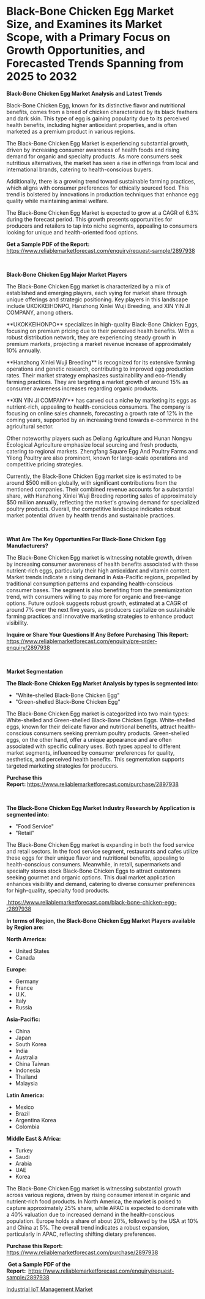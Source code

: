 <p><h1>Black-Bone Chicken Egg Market Size, and Examines its Market Scope, with a Primary Focus on Growth Opportunities, and Forecasted Trends Spanning from 2025 to 2032</h1></p><p><strong>Black-Bone Chicken Egg Market Analysis and Latest Trends</strong></p>
<p><p>Black-Bone Chicken Egg, known for its distinctive flavor and nutritional benefits, comes from a breed of chicken characterized by its black feathers and dark skin. This type of egg is gaining popularity due to its perceived health benefits, including higher antioxidant properties, and is often marketed as a premium product in various regions.</p><p>The Black-Bone Chicken Egg Market is experiencing substantial growth, driven by increasing consumer awareness of health foods and rising demand for organic and specialty products. As more consumers seek nutritious alternatives, the market has seen a rise in offerings from local and international brands, catering to health-conscious buyers. </p><p>Additionally, there is a growing trend toward sustainable farming practices, which aligns with consumer preferences for ethically sourced food. This trend is bolstered by innovations in production techniques that enhance egg quality while maintaining animal welfare.</p><p>The Black-Bone Chicken Egg Market is expected to grow at a CAGR of 6.3% during the forecast period. This growth presents opportunities for producers and retailers to tap into niche segments, appealing to consumers looking for unique and health-oriented food options.</p></p>
<p><strong>Get a Sample PDF of the Report:&nbsp;</strong> <a href="https://www.reliablemarketforecast.com/enquiry/request-sample/2897938?utm_campaign=3505&utm_medium=2&utm_source=Github&utm_content=ia&utm_term=15032025&utm_id=black-bone-chicken-egg">https://www.reliablemarketforecast.com/enquiry/request-sample/2897938</a></p>
<p>&nbsp;</p>
<p><strong>Black-Bone Chicken Egg Major Market Players</strong></p>
<p><p>The Black-Bone Chicken Egg market is characterized by a mix of established and emerging players, each vying for market share through unique offerings and strategic positioning. Key players in this landscape include UKOKKEIHONPO, Hanzhong Xinlei Wuji Breeding, and XIN YIN JI COMPANY, among others.</p><p>**UKOKKEIHONPO** specializes in high-quality Black-Bone Chicken Eggs, focusing on premium pricing due to their perceived health benefits. With a robust distribution network, they are experiencing steady growth in premium markets, projecting a market revenue increase of approximately 10% annually.</p><p>**Hanzhong Xinlei Wuji Breeding** is recognized for its extensive farming operations and genetic research, contributing to improved egg production rates. Their market strategy emphasizes sustainability and eco-friendly farming practices. They are targeting a market growth of around 15% as consumer awareness increases regarding organic products.</p><p>**XIN YIN JI COMPANY** has carved out a niche by marketing its eggs as nutrient-rich, appealing to health-conscious consumers. The company is focusing on online sales channels, forecasting a growth rate of 12% in the coming years, supported by an increasing trend towards e-commerce in the agricultural sector.</p><p>Other noteworthy players such as Deliang Agriculture and Hunan Nongyu Ecological Agriculture emphasize local sourcing and fresh products, catering to regional markets. Zhengfang Square Egg And Poultry Farms and Yilong Poultry are also prominent, known for large-scale operations and competitive pricing strategies.</p><p>Currently, the Black-Bone Chicken Egg market size is estimated to be around $500 million globally, with significant contributions from the mentioned companies. Their combined revenue accounts for a substantial share, with Hanzhong Xinlei Wuji Breeding reporting sales of approximately $50 million annually, reflecting the market's growing demand for specialized poultry products. Overall, the competitive landscape indicates robust market potential driven by health trends and sustainable practices.</p></p>
<p>&nbsp;</p>
<p><strong>What Are The Key Opportunities For Black-Bone Chicken Egg Manufacturers?</strong></p>
<p><p>The Black-Bone Chicken Egg market is witnessing notable growth, driven by increasing consumer awareness of health benefits associated with these nutrient-rich eggs, particularly their high antioxidant and vitamin content. Market trends indicate a rising demand in Asia-Pacific regions, propelled by traditional consumption patterns and expanding health-conscious consumer bases. The segment is also benefiting from the premiumization trend, with consumers willing to pay more for organic and free-range options. Future outlook suggests robust growth, estimated at a CAGR of around 7% over the next five years, as producers capitalize on sustainable farming practices and innovative marketing strategies to enhance product visibility.</p></p>
<p><strong>Inquire or Share Your Questions If Any Before Purchasing This Report:</strong> <a href="https://www.reliablemarketforecast.com/enquiry/pre-order-enquiry/2897938?utm_campaign=3505&utm_medium=2&utm_source=Github&utm_content=ia&utm_term=15032025&utm_id=black-bone-chicken-egg">https://www.reliablemarketforecast.com/enquiry/pre-order-enquiry/2897938</a></p>
<p>&nbsp;</p>
<p><strong>Market Segmentation</strong></p>
<p><strong>The Black-Bone Chicken Egg Market Analysis by types is segmented into:</strong></p>
<p><ul><li>"White-shelled Black-Bone Chicken Egg"</li><li>"Green-shelled Black-Bone Chicken Egg"</li></ul></p>
<p><p>The Black-Bone Chicken Egg market is categorized into two main types: White-shelled and Green-shelled Black-Bone Chicken Eggs. White-shelled eggs, known for their delicate flavor and nutritional benefits, attract health-conscious consumers seeking premium poultry products. Green-shelled eggs, on the other hand, offer a unique appearance and are often associated with specific culinary uses. Both types appeal to different market segments, influenced by consumer preferences for quality, aesthetics, and perceived health benefits. This segmentation supports targeted marketing strategies for producers.</p></p>
<p><strong>Purchase this Report:&nbsp;</strong><a href="https://www.reliablemarketforecast.com/purchase/2897938?utm_campaign=3505&utm_medium=2&utm_source=Github&utm_content=ia&utm_term=15032025&utm_id=black-bone-chicken-egg">https://www.reliablemarketforecast.com/purchase/2897938</a></p>
<p>&nbsp;</p>
<p><strong>The Black-Bone Chicken Egg Market Industry Research by Application is segmented into:</strong></p>
<p><ul><li>"Food Service"</li><li>"Retail"</li></ul></p>
<p><p>The Black-Bone Chicken Egg market is expanding in both the food service and retail sectors. In the food service segment, restaurants and cafes utilize these eggs for their unique flavor and nutritional benefits, appealing to health-conscious consumers. Meanwhile, in retail, supermarkets and specialty stores stock Black-Bone Chicken Eggs to attract customers seeking gourmet and organic options. This dual market application enhances visibility and demand, catering to diverse consumer preferences for high-quality, specialty food products.</p></p>
<p><a href="https://www.reliablemarketforecast.com/black-bone-chicken-egg-r2897938?utm_campaign=3505&utm_medium=2&utm_source=Github&utm_content=ia&utm_term=15032025&utm_id=black-bone-chicken-egg">&nbsp;https://www.reliablemarketforecast.com/black-bone-chicken-egg-r2897938</a></p>
<p><strong>In terms of Region, the Black-Bone Chicken Egg Market Players available by Region are:</strong></p>
<p>
    <p> <strong> North America: </strong>
        <ul>
            <li>United States</li>
            <li>Canada</li>
        </ul>
        </p> 
    <p> <strong> Europe: </strong>
        <ul>
            <li>Germany</li>
            <li>France</li>
            <li>U.K.</li>
            <li>Italy</li>
            <li>Russia</li>
        </ul>
        </p> 
    <p> <strong> Asia-Pacific: </strong>
        <ul>
            <li>China</li>
            <li>Japan</li>
            <li>South Korea</li>
            <li>India</li>
            <li>Australia</li>
            <li>China Taiwan</li>
            <li>Indonesia</li>
            <li>Thailand</li>
            <li>Malaysia</li>
        </ul>
        </p> 
    <p> <strong> Latin America: </strong>
        <ul>
            <li>Mexico</li>
            <li>Brazil</li>
            <li>Argentina Korea</li>
            <li>Colombia</li>
        </ul>
        </p> 
    <p> <strong> Middle East & Africa: </strong>
        <ul>
            <li>Turkey</li>
            <li>Saudi</li>
            <li>Arabia</li>
            <li>UAE</li>
            <li>Korea</li>
        </ul>
    </p>
    </p>
<p><p>The Black-Bone Chicken Egg market is witnessing substantial growth across various regions, driven by rising consumer interest in organic and nutrient-rich food products. In North America, the market is poised to capture approximately 25% share, while APAC is expected to dominate with a 40% valuation due to increased demand in the health-conscious population. Europe holds a share of about 20%, followed by the USA at 10% and China at 5%. The overall trend indicates a robust expansion, particularly in APAC, reflecting shifting dietary preferences.</p></p>
<p><strong>Purchase this Report: </strong><a href="https://www.reliablemarketforecast.com/purchase/2897938?utm_campaign=3505&utm_medium=2&utm_source=Github&utm_content=ia&utm_term=15032025&utm_id=black-bone-chicken-egg">https://www.reliablemarketforecast.com/purchase/2897938</a></p>
<p>&nbsp;<strong>Get a Sample PDF of the Report:&nbsp;&nbsp;</strong><a href="https://www.reliablemarketforecast.com/enquiry/request-sample/2897938?utm_campaign=3505&utm_medium=2&utm_source=Github&utm_content=ia&utm_term=15032025&utm_id=black-bone-chicken-egg">https://www.reliablemarketforecast.com/enquiry/request-sample/2897938</a></p>
<p><strong></strong></p>
<p><p><a href="https://github.com/celpabembes/Market-Research-Report-List-1/blob/main/industrial-iot-management-market.md?utm_campaign=3505&utm_medium=2&utm_source=Github&utm_content=ia&utm_term=15032025&utm_id=black-bone-chicken-egg">Industrial IoT Management Market</a></p></p>